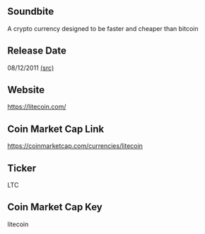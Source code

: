 ## Soundbite

A crypto currency designed to be faster and cheaper than bitcoin

## Release Date

08/12/2011 [(src)](https://coinmarketcap.com/currencies/litecoin)

## Website

https://litecoin.com/

## Coin Market Cap Link

https://coinmarketcap.com/currencies/litecoin

## Ticker

LTC

## Coin Market Cap Key

litecoin

